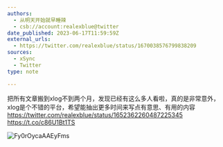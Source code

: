 ```yaml
---
authors:
  - 从明天开始就早睡辣
  - csb://account:realexblue@twitter
date_published: 2023-06-17T11:59:59Z
external_urls:
  - https://twitter.com/realexblue/status/1670038576799838209
sources:
  - xSync
  - Twitter
type: note

---
```


把所有文章搬到xlog不到两个月，发现已经有这么多人看啦，真的是非常意外，xlog是个不错的平台，希望能抽出更多时间来写点有意思、有用的内容 https://twitter.com/realexblue/status/1652362260487225345 https://t.co/c86U1Bt1TS

![Fy0rOycaAAEyFms](./attachments/bafkreifhttjfzk7v7pe2ahwhjyafaxzq6xxuh4zf6flut4iwczh6l6he5q)
